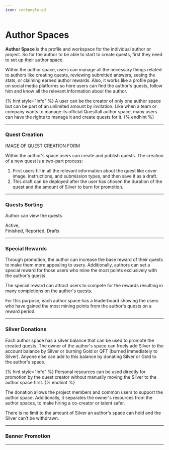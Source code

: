 ```yaml
---
icon: rectangle-ad
---
```


# Author Spaces

**Author Space** is the profile and workspace for the individual author or project. So for the author to be able to start to create quests, first they need to set up their author space. 

Within the author space, users can manage all the necessary things related to authors like creating quests, reviewing submitted answers, seeing the stats, or claiming earned author rewards. Also, it works like a profile page on social media platforms so here users can find the author's quests, follow him and know all the relevant information about the author.

{% hint style="info" %}
A user can be the creator of only one author space but can be part of an unlimited amount by invitation. Like when a team or company wants to manage its official Questfall author space, many users can have the rights to manage it and create quests for it.
{% endhint %}

***

### Quest Creation

IMAGE OF QUEST CREATION FORM

Within the author's space users can create and publish quests. 
The creation of a new quest is a two-part process:

1. First users fill in all the relevant information about the quest like cover image, instructions, and submission types, and then save it as a draft.
2. This draft can be deployed after the user has chosen the duration of the quest and the amount of Silver to burn for promotion.

***

###  Quests Sorting

Author can view the quests 

Active,  
Finished,
Reported,
Drafts

***

### Special Rewards

Through promotion, the author can increase the base reward of their quests to make them more appealing to users. Additionally, authors can set a special reward for those users who mine the most points exclusively with the author's quests. 

The special reward can attract users to compete for the rewards resulting in many completions on the author's quests. 

For this purpose, each author space has a leaderboard showing the users who have gained the most mining points from the author's quests on a reward period.

***

### Silver Donations

Each author space has a silver balance that can be used to promote the created quests. The owner of the author's space can freely add Silver to the account balance by Silver or burning Gold or QFT (burned immediately to Silver). Anyone else can add to this balance by donating Silver or Gold to the author's space.

{% hint style="info" %}
Personal resources can be used directly for promotion by the quest creator without manually moving the Silver to the author space first.
{% endhint %}

The donation allows the project members and common users to support the author space. Additionally, it separates the owner's resources from the author spaces, to make hiring a co-creator or talent safer. 

There is no limit to the amount of Silver an author's space can hold and the Silver can’t be withdrawn.

***

### Banner Promotion

***